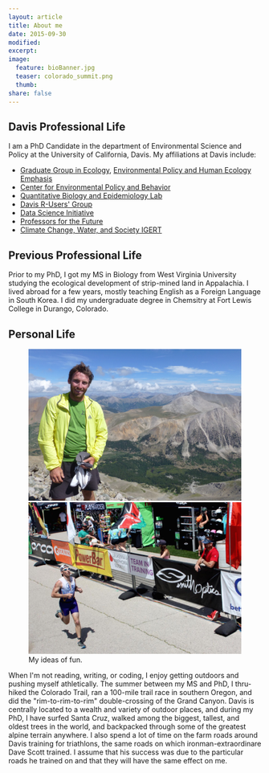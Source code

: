 ```yaml
---
layout: article
title: About me
date: 2015-09-30
modified:
excerpt: 
image:
  feature: bioBanner.jpg
  teaser: colorado_summit.png
  thumb:
share: false
---
```


## Davis Professional Life
I am a PhD Candidate in the department of Environmental Science and Policy at the University of California, Davis. My affiliations at Davis include:

- [Graduate Group in Ecology](http://ecology.ucdavis.edu/), [Environmental Policy and Human Ecology Emphasis](http://ecology.ucdavis.edu/programs/EPHE/programinfo.html)  
- [Center for Environmental Policy and Behavior](http://environmentalpolicy.ucdavis.edu)  
- [Quantitative Biology and Epidemiology Lab](http://qbelab.plantpathology.ucdavis.edu/)  
- [Davis R-Users' Group](https://groups.google.com/forum/#!forum/davis-rug)  
- [Data Science Initiative](http://datascience.ucdavis.edu/)  
- [Professors for the Future](https://gradstudies.ucdavis.edu/professional-development/professors-future)
- [Climate Change, Water, and Society IGERT](http://ccwas.ucdavis.edu/)  

## Previous Professional Life
Prior to my PhD, I got my MS in Biology from West Virginia University studying the ecological development of strip-mined land in Appalachia. I lived abroad for a few years, mostly teaching English as a Foreign Language in South Korea. I did my undergraduate degree in Chemsitry at Fort Lewis College in Durango, Colorado.

## Personal Life

<figure class="half">
	<img src="/images/colorado_summit.png" title="On a high summit during a 500+ mile hike across the Colorado Rockies">
	<img src="/images/wildflower.png" title="Finishing a brutally hot half-ironman at Wildflower in southern California">
	<figcaption>My ideas of fun.</figcaption>
</figure>
When I'm not reading, writing, or coding, I enjoy getting outdoors and pushing myself athletically. The summer between my MS and PhD, I thru-hiked the Colorado Trail, ran a 100-mile trail race in southern Oregon, and did the "rim-to-rim-to-rim" double-crossing of the Grand Canyon. Davis is centrally located to a wealth and variety of outdoor places, and during my PhD, I have surfed Santa Cruz, walked among the biggest, tallest, and oldest trees in the world, and backpacked through some of the greatest alpine terrain anywhere. I also spend a lot of time on the farm roads around Davis training for triathlons, the same roads on which ironman-extraordinare Dave Scott trained. I assume that his success was due to the particular roads he trained on and that they will have the same effect on me. 

